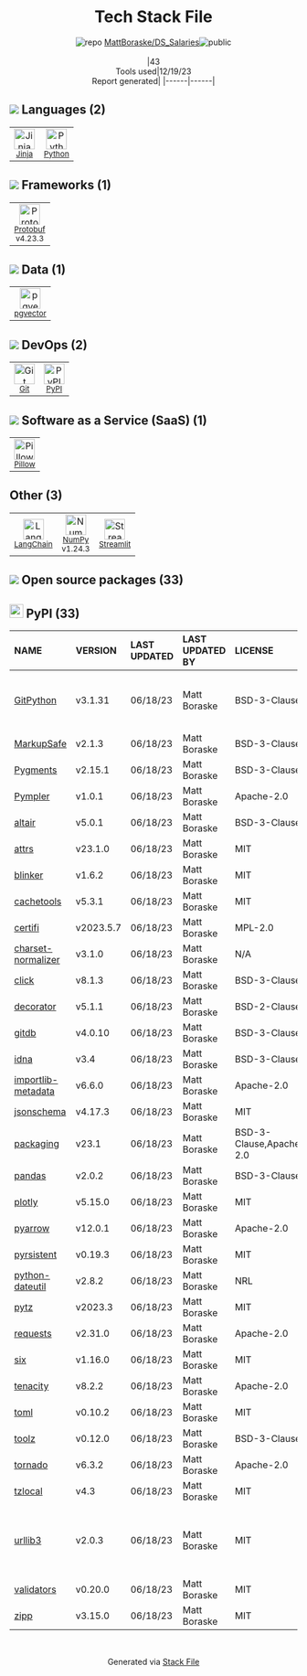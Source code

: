 <!--
&lt;--- Readme.md Snippet without images Start ---&gt;
## Tech Stack
MattBoraske/DS_Salaries is built on the following main stack:

- [Python](https://www.python.org) – Languages
- [NumPy](http://www.numpy.org/) – Data Science Tools
- [Jinja](https://palletsprojects.com/p/jinja/) – Templating Languages & Extensions
- [Pillow](https://python-pillow.github.io/) – Image Processing and Management
- [Protobuf](https://developers.google.com/protocol-buffers/) – Serialization Frameworks
- [Streamlit](https://streamlit.io) – Machine Learning Tools
- [LangChain](https://github.com/hwchase17/langchain) – Large Language Model Tools
- [pgvector](https://github.com/pgvector/pgvector/) – Database Tools

Full tech stack [here](/techstack.md)

&lt;--- Readme.md Snippet without images End ---&gt;

&lt;--- Readme.md Snippet with images Start ---&gt;
## Tech Stack
MattBoraske/DS_Salaries is built on the following main stack:

- <img width='25' height='25' src='https://img.stackshare.io/service/993/pUBY5pVj.png' alt='Python'/> [Python](https://www.python.org) – Languages
- <img width='25' height='25' src='https://img.stackshare.io/service/2179/default_332f874a2edb2686f578aa6389313efcea1eec41.png' alt='NumPy'/> [NumPy](http://www.numpy.org/) – Data Science Tools
- <img width='25' height='25' src='https://img.stackshare.io/service/2303/New_Project__20_.png' alt='Jinja'/> [Jinja](https://palletsprojects.com/p/jinja/) – Templating Languages & Extensions
- <img width='25' height='25' src='https://img.stackshare.io/service/2375/default_1f67b0ca7416a9f52beb655f90b5602d5ef74b75.jpg' alt='Pillow'/> [Pillow](https://python-pillow.github.io/) – Image Processing and Management
- <img width='25' height='25' src='https://img.stackshare.io/service/4393/ma2jqJKH_400x400.png' alt='Protobuf'/> [Protobuf](https://developers.google.com/protocol-buffers/) – Serialization Frameworks
- <img width='25' height='25' src='https://img.stackshare.io/service/11393/default_67e251b5860795095fe91618cf3ef8d09257469a.png' alt='Streamlit'/> [Streamlit](https://streamlit.io) – Machine Learning Tools
- <img width='25' height='25' src='https://img.stackshare.io/service/48790/default_5b6c6b73f1ff3775c85d2a1ba954cb87e30cbf13.jpg' alt='LangChain'/> [LangChain](https://github.com/hwchase17/langchain) – Large Language Model Tools
- <img width='25' height='25' src='https://img.stackshare.io/service/109221/default_b888cdf5617d936aa6aacf130911906955508639.png' alt='pgvector'/> [pgvector](https://github.com/pgvector/pgvector/) – Database Tools

Full tech stack [here](/techstack.md)

&lt;--- Readme.md Snippet with images End ---&gt;
-->
<div align="center">

# Tech Stack File
![](https://img.stackshare.io/repo.svg "repo") [MattBoraske/DS_Salaries](https://github.com/MattBoraske/DS_Salaries)![](https://img.stackshare.io/public_badge.svg "public")
<br/><br/>
|43<br/>Tools used|12/19/23 <br/>Report generated|
|------|------|
</div>

## <img src='https://img.stackshare.io/languages.svg'/> Languages (2)
<table><tr>
  <td align='center'>
  <img width='36' height='36' src='https://img.stackshare.io/service/2303/New_Project__20_.png' alt='Jinja'>
  <br>
  <sub><a href="https://palletsprojects.com/p/jinja/">Jinja</a></sub>
  <br>
  <sub></sub>
</td>

<td align='center'>
  <img width='36' height='36' src='https://img.stackshare.io/service/993/pUBY5pVj.png' alt='Python'>
  <br>
  <sub><a href="https://www.python.org">Python</a></sub>
  <br>
  <sub></sub>
</td>

</tr>
</table>

## <img src='https://img.stackshare.io/frameworks.svg'/> Frameworks (1)
<table><tr>
  <td align='center'>
  <img width='36' height='36' src='https://img.stackshare.io/service/4393/ma2jqJKH_400x400.png' alt='Protobuf'>
  <br>
  <sub><a href="https://developers.google.com/protocol-buffers/">Protobuf</a></sub>
  <br>
  <sub>v4.23.3</sub>
</td>

</tr>
</table>

## <img src='https://img.stackshare.io/databases.svg'/> Data (1)
<table><tr>
  <td align='center'>
  <img width='36' height='36' src='https://img.stackshare.io/service/109221/default_b888cdf5617d936aa6aacf130911906955508639.png' alt='pgvector'>
  <br>
  <sub><a href="https://github.com/pgvector/pgvector/">pgvector</a></sub>
  <br>
  <sub></sub>
</td>

</tr>
</table>

## <img src='https://img.stackshare.io/devops.svg'/> DevOps (2)
<table><tr>
  <td align='center'>
  <img width='36' height='36' src='https://img.stackshare.io/service/1046/git.png' alt='Git'>
  <br>
  <sub><a href="http://git-scm.com/">Git</a></sub>
  <br>
  <sub></sub>
</td>

<td align='center'>
  <img width='36' height='36' src='https://img.stackshare.io/service/12572/-RIWgodF_400x400.jpg' alt='PyPI'>
  <br>
  <sub><a href="https://pypi.org/">PyPI</a></sub>
  <br>
  <sub></sub>
</td>

</tr>
</table>

## <img src='https://img.stackshare.io/saas.svg'/> Software as a Service (SaaS) (1)
<table><tr>
  <td align='center'>
  <img width='36' height='36' src='https://img.stackshare.io/service/2375/default_1f67b0ca7416a9f52beb655f90b5602d5ef74b75.jpg' alt='Pillow'>
  <br>
  <sub><a href="https://python-pillow.github.io/">Pillow</a></sub>
  <br>
  <sub></sub>
</td>

</tr>
</table>

## Other (3)
<table><tr>
  <td align='center'>
  <img width='36' height='36' src='https://img.stackshare.io/service/48790/default_5b6c6b73f1ff3775c85d2a1ba954cb87e30cbf13.jpg' alt='LangChain'>
  <br>
  <sub><a href="https://github.com/hwchase17/langchain">LangChain</a></sub>
  <br>
  <sub></sub>
</td>

<td align='center'>
  <img width='36' height='36' src='https://img.stackshare.io/service/2179/default_332f874a2edb2686f578aa6389313efcea1eec41.png' alt='NumPy'>
  <br>
  <sub><a href="http://www.numpy.org/">NumPy</a></sub>
  <br>
  <sub>v1.24.3</sub>
</td>

<td align='center'>
  <img width='36' height='36' src='https://img.stackshare.io/service/11393/default_67e251b5860795095fe91618cf3ef8d09257469a.png' alt='Streamlit'>
  <br>
  <sub><a href="https://streamlit.io">Streamlit</a></sub>
  <br>
  <sub></sub>
</td>

</tr>
</table>


## <img src='https://img.stackshare.io/group.svg' /> Open source packages (33)</h2>

## <img width='24' height='24' src='https://img.stackshare.io/service/12572/-RIWgodF_400x400.jpg'/> PyPI (33)

|NAME|VERSION|LAST UPDATED|LAST UPDATED BY|LICENSE|VULNERABILITIES|
|:------|:------|:------|:------|:------|:------|
|[GitPython](https://pypi.org/project/GitPython)|v3.1.31|06/18/23|Matt Boraske |BSD-3-Clause|[CVE-2023-40267](https://github.com/advisories/GHSA-pr76-5cm5-w9cj) (Critical)<br/>[CVE-2023-41040](https://github.com/advisories/GHSA-cwvm-v4w8-q58c) (Moderate)|
|[MarkupSafe](https://pypi.org/project/MarkupSafe)|v2.1.3|06/18/23|Matt Boraske |BSD-3-Clause|N/A|
|[Pygments](https://pypi.org/project/Pygments)|v2.15.1|06/18/23|Matt Boraske |BSD-3-Clause|N/A|
|[Pympler](https://pypi.org/project/Pympler)|v1.0.1|06/18/23|Matt Boraske |Apache-2.0|N/A|
|[altair](https://pypi.org/project/altair)|v5.0.1|06/18/23|Matt Boraske |BSD-3-Clause|N/A|
|[attrs](https://pypi.org/project/attrs)|v23.1.0|06/18/23|Matt Boraske |MIT|N/A|
|[blinker](https://pypi.org/project/blinker)|v1.6.2|06/18/23|Matt Boraske |MIT|N/A|
|[cachetools](https://pypi.org/project/cachetools)|v5.3.1|06/18/23|Matt Boraske |MIT|N/A|
|[certifi](https://pypi.org/project/certifi)|v2023.5.7|06/18/23|Matt Boraske |MPL-2.0|[CVE-2023-37920](https://github.com/advisories/GHSA-xqr8-7jwr-rhp7) (High)|
|[charset-normalizer](https://pypi.org/project/charset-normalizer)|v3.1.0|06/18/23|Matt Boraske |N/A|N/A|
|[click](https://pypi.org/project/click)|v8.1.3|06/18/23|Matt Boraske |BSD-3-Clause|N/A|
|[decorator](https://pypi.org/project/decorator)|v5.1.1|06/18/23|Matt Boraske |BSD-2-Clause|N/A|
|[gitdb](https://pypi.org/project/gitdb)|v4.0.10|06/18/23|Matt Boraske |BSD-3-Clause|N/A|
|[idna](https://pypi.org/project/idna)|v3.4|06/18/23|Matt Boraske |BSD-3-Clause|N/A|
|[importlib-metadata](https://pypi.org/project/importlib-metadata)|v6.6.0|06/18/23|Matt Boraske |Apache-2.0|N/A|
|[jsonschema](https://pypi.org/project/jsonschema)|v4.17.3|06/18/23|Matt Boraske |MIT|N/A|
|[packaging](https://pypi.org/project/packaging)|v23.1|06/18/23|Matt Boraske |BSD-3-Clause,Apache-2.0|N/A|
|[pandas](https://pypi.org/project/pandas)|v2.0.2|06/18/23|Matt Boraske |BSD-3-Clause|N/A|
|[plotly](https://pypi.org/project/plotly)|v5.15.0|06/18/23|Matt Boraske |MIT|N/A|
|[pyarrow](https://pypi.org/project/pyarrow)|v12.0.1|06/18/23|Matt Boraske |Apache-2.0|[CVE-2023-47248](https://github.com/advisories/GHSA-5wvp-7f3h-6wmm) (Critical)|
|[pyrsistent](https://pypi.org/project/pyrsistent)|v0.19.3|06/18/23|Matt Boraske |MIT|N/A|
|[python-dateutil](https://pypi.org/project/python-dateutil)|v2.8.2|06/18/23|Matt Boraske |NRL|N/A|
|[pytz](https://pypi.org/project/pytz)|v2023.3|06/18/23|Matt Boraske |MIT|N/A|
|[requests](https://pypi.org/project/requests)|v2.31.0|06/18/23|Matt Boraske |Apache-2.0|N/A|
|[six](https://pypi.org/project/six)|v1.16.0|06/18/23|Matt Boraske |MIT|N/A|
|[tenacity](https://pypi.org/project/tenacity)|v8.2.2|06/18/23|Matt Boraske |Apache-2.0|N/A|
|[toml](https://pypi.org/project/toml)|v0.10.2|06/18/23|Matt Boraske |MIT|N/A|
|[toolz](https://pypi.org/project/toolz)|v0.12.0|06/18/23|Matt Boraske |BSD-3-Clause|N/A|
|[tornado](https://pypi.org/project/tornado)|v6.3.2|06/18/23|Matt Boraske |Apache-2.0|[](https://github.com/advisories/GHSA-qppv-j76h-2rpx) (Moderate)|
|[tzlocal](https://pypi.org/project/tzlocal)|v4.3|06/18/23|Matt Boraske |MIT|N/A|
|[urllib3](https://pypi.org/project/urllib3)|v2.0.3|06/18/23|Matt Boraske |MIT|[CVE-2023-45803](https://github.com/advisories/GHSA-g4mx-q9vg-27p4) (Moderate)<br/>[CVE-2023-43804](https://github.com/advisories/GHSA-v845-jxx5-vc9f) (Moderate)|
|[validators](https://pypi.org/project/validators)|v0.20.0|06/18/23|Matt Boraske |MIT|N/A|
|[zipp](https://pypi.org/project/zipp)|v3.15.0|06/18/23|Matt Boraske |MIT|N/A|

<br/>
<div align='center'>

Generated via [Stack File](https://github.com/marketplace/stack-file)
